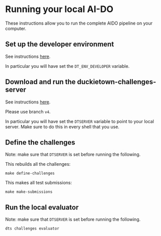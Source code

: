 # Running your local AI-DO  

These instructions allow you to run the complete AIDO pipeline on your computer.


## Set up the developer environment
 
See instructions [here](https://github.com/duckietown/dt-env-developer).

In particular you will have set the `DT_ENV_DEVELOPER` variable.


## Download and run the duckietown-challenges-server

See instructions [here](https://github.com/duckietown/duckietown-challenges-server).

Please use branch `v4`.

In particular you will have set the `DTSERVER` variable to point to your local server.
Make sure to do this in every shell that you use.

## Define the challenges

Note: make sure that `DTSERVER` is set before running the following.

This rebuilds all the challenges:

    make define-challenges
   
This makes all test submissions:

    make make-submissions 
    
    
## Run the local evaluator

Note: make sure that `DTSERVER` is set before running the following.

    dts challenges evaluator
    
    
    
